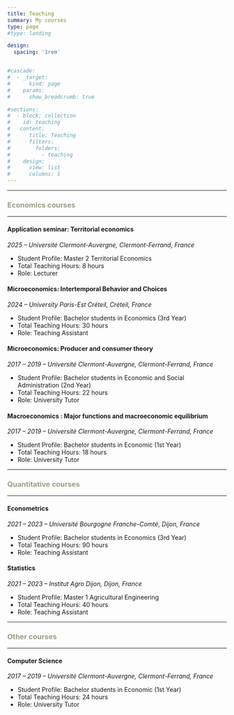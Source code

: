 ```yaml
---
title: Teaching
summary: My courses
type: page
#type: landing

design:
  spacing: '1rem'


#cascade:
#  - _target:
#      kind: page
#    params:
#      show_breadcrumb: true

#sections:
#  - block: collection
#    id: teaching
#   content:
#      title: Teaching
#      filters:
#        folders:
#          - teaching
#    design:
#      view: list
#      columns: 1
---
```


---
### <span style="color: #97a187;">Economics courses</span>
---

#### Application seminar: Territorial economics
*2025 – Université Clermont-Auvergne, Clermont-Ferrand, France*  
- Student Profile: Master 2 Territorial Economics
- Total Teaching Hours: 8 hours  
- Role: Lecturer


#### Microeconomics: Intertemporal Behavior and Choices 
*2024 – University Paris-Est Créteil, Créteil, France* 
- Student Profile: Bachelor students in Economics (3rd Year) 
- Total Teaching Hours: 30 hours  
- Role: Teaching Assistant

#### Microeconomics: Producer and consumer theory
*2017 – 2019 – Université Clermont-Auvergne, Clermont-Ferrand, France*   
- Student Profile: Bachelor students in Economic and Social Administration (2nd Year) 
- Total Teaching Hours: 22 hours  
- Role: University Tutor

#### Macroeconomics : Major functions and macroeconomic equilibrium  
*2017 – 2019 – Université Clermont-Auvergne, Clermont-Ferrand, France*   
- Student Profile: Bachelor students in Economic (1st Year) 
- Total Teaching Hours: 18 hours  
- Role: University Tutor

---
### <span style="color: #97a187;">Quantitative courses</span>
---

#### Econometrics  
*2021 – 2023 – Université Bourgogne Franche-Comté, Dijon, France*   
- Student Profile: Bachelor students in Economics (3rd Year) 
- Total Teaching Hours: 90 hours  
- Role: Teaching Assistant

#### Statistics 
*2021 – 2023 – Institut Agro Dijon, Dijon, France*   
- Student Profile: Master 1 Agricultural Engineering 
- Total Teaching Hours: 40 hours  
- Role: Teaching Assistant 

---
### <span style="color: #97a187;">Other courses</span>
---

#### Computer Science  
*2017 – 2019 – Université Clermont-Auvergne, Clermont-Ferrand, France*   
- Student Profile: Bachelor students in Economic (1st Year) 
- Total Teaching Hours: 24 hours  
- Role: University Tutor

